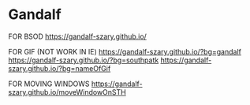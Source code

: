 # Gandalf

FOR BSOD
https://gandalf-szary.github.io/

FOR GIF (NOT WORK IN IE)
https://gandalf-szary.github.io/?bg=gandalf
https://gandalf-szary.github.io/?bg=southpatk
https://gandalf-szary.github.io/?bg=nameOfGif

FOR MOVING WINDOWS
https://gandalf-szary.github.io/moveWindowOnSTH

